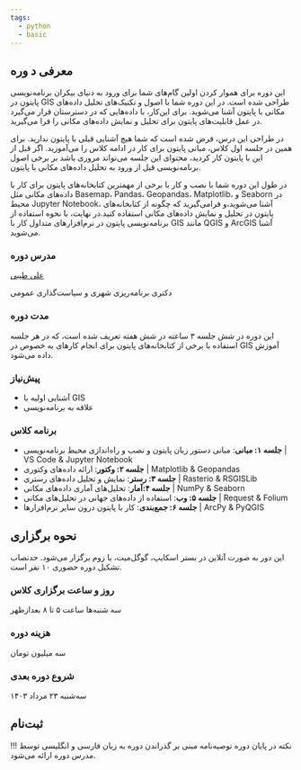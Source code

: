 ```yaml
---
tags:
  - python
  - basic
---
```


## معرفی د وره

این دوره برای هموار کردن اولین‌ گام‌های شما برای ورود به دنیای بیکران برنامه‌نویسی پایتون در GIS طراحی شده است. در این دوره شما با اصول و تکنیک‌های تحلیل داده‌های مکانی با پایتون آشنا می‌شوید. برای این‌کار، با داده‌هایی که در دسترستان قرار می‌گیرد در عمل قابلیت‌های پایتون برای تحلیل و نمایش داده‌های مکانی را فرا می‌گیرید. 

در طراحی این درس، فرض شده است که شما هیچ آشنایی قبلی با پایتون ندارید. برای همین در جلسه اول کلاس، مبانی پایتون برای کار در ادامه کلاس را می‌آموزید. اگر قبل از این با پایتون کار کردید،‌ محتوای این جلسه می‌تواند مروری باشد بر برخی اصول برنامه‌نویسی قبل از ورود به تحلیل داده‌های مکانی با پایتون.

در طول این دوره شما با نصب و کار با برخی از مهمترین کتابخانه‌های پایتون برای کار با داده‌های مکانی مثل Basemap، Pandas، Geopandas، Matplotlib، و Seaborn در محیط Jupyter Notebook، آشنا می‌شوید،‌و فرامی‌گیرید که چگونه از کتابخانه‌های پایتون در تحلیل‌ و نمایش داده‌های مکانی استفاده کنید.در نهایت، با نحوه استفاده از برنامه‌نویسی پایتون در نرم‌افزارهای متداول کار با GIS‌ مانند QGIS و ArcGIS آشنا می‌شوید.

### مدرس دوره

[علی طیبی](https://github.com/alitayebi/) 

دکتری برنامه‌ریزی شهری و سیاست‌گذاری عمومی

### مدت دوره

این دوره در شش جلسه ۳ ساعته در شش هفته تعریف شده است، که در هر جلسه استفاده با برخی از کتابخانه‌های پایتون برای انجام کارهای به خصوص در GIS آموزش داده می‌شود.

### پیش‌نیاز

+ آشنایی اولیه با GIS
+ علاقه به برنامه‌نویسی

### برنامه کلاس

+ **جلسه ۱: مبانی**: مبانی دستور زبان پایتون و نصب و راه‌اندازی محیط برنامه‌نویسی | VS Code & Jupyter Notebook
+ **جلسه ۲: وکتور**: ارائه داده‌های وکتوری | Matplotlib & Geopandas
+ **جلسه ۳: رستر**: نمایش و تحلیل داده‌های رستری | Rasterio & RSGISLib
+ **جلسه ۴:‌آمار**: تحلیل‌های آماری داده‌های مکانی | NumPy & Seaborn 
+ **جلسه ۵: وب**: استفاده از داده‌های جهانی در تحلیل‌های مکانی |  Request & Folium
+ **جلسه  ۶: جمع‌بندی**: کار با پایتون درون سایر نرم‌افزارها | ArcPy & PyQGIS 


## نحوه برگزاری

این دور به صورت آنلاین در بستر اسکایپ، گوگل‌میت، یا زوم برگزار می‌شود. حدنصاب تشکیل دوره حضوری ۱۰ نفر است.

### روز و ساعت برگزاری کلاس

 سه شنبه‌ها ساعت ۵ تا ۸ بعدازظهر

### هزینه دوره
سه میلیون تومان

### شروع دوره بعدی

سه‌شنبه ۲۳ مرداد ۱۴۰۳

## ثبت‌نام





!!! نکته
    در پایان دوره توصیه‌نامه مبنی بر گذراندن دوره به زبان فارسی و انگلیسی توسط مدرس دوره ارائه می‌شود.

